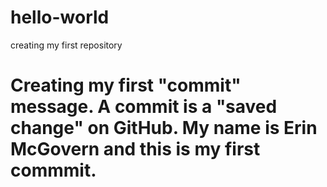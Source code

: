 # hello-world
creating my first repository
# Creating my first "commit" message. A commit is a "saved change" on GitHub. My name is Erin McGovern and this is my first commmit.

